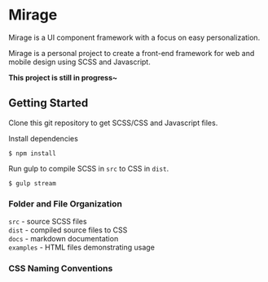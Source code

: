 # Mirage
Mirage is a UI component framework with a focus on easy personalization.

Mirage is a personal project to create a front-end framework for web and mobile design using SCSS and Javascript.

**This project is still in progress~**

## Getting Started
Clone this git repository to get SCSS/CSS and Javascript files.

Install dependencies
```
$ npm install
```
Run gulp to compile SCSS in `src` to CSS in `dist`.
```
$ gulp stream
```
<!-- Run gulp example to export SCSS and examples to `examples` folder. -->

### Folder and File Organization
`src` - source SCSS files  
`dist` - compiled source files to CSS  
`docs` - markdown documentation  
`examples` - HTML files demonstrating usage

### CSS Naming Conventions
